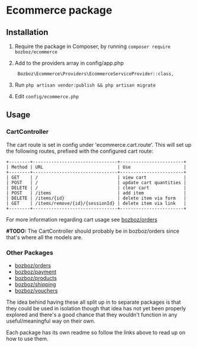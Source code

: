 # Ecommerce package

## Installation

1. Require the package in Composer, by running `composer require bozboz/ecommerce`
2. Add  to the providers array in config/app.php
        
        Bozboz\Ecommerce\Providers\EcommerceServiceProvider::class,

3. Run `php artisan vendor:publish && php artisan migrate` 
4. Edit `config/ecommerce.php`

## Usage

### CartController

The cart route is set in config under 'ecommerce.cart.route'. This will set up the following routes, prefixed with the configured cart route:

```
+--------+--------------------------------+------------------------+
| Method | URL                            | Use                    |
+--------+--------------------------------+------------------------+
| GET    | /                              | view cart              |
| POST   | /                              | update cart quantities |
| DELETE | /                              | clear cart             |
| POST   | /items                         | add item               |
| DELETE | /items/{id}                    | delete item via form   |
| GET    | /items/remove/{id}/{sessionId} | delete item via link   |
+--------+--------------------------------+------------------------+
```

For more information regarding cart usage see [bozboz/orders](http://gitlab.lab/laravel-packages/orders)

__\#TODO:__ The CartController should probably be in bozboz/orders since that's where all the models are.

### Other Packages

- [bozboz/orders](http://gitlab.lab/laravel-packages/orders)
- [bozboz/payment](http://gitlab.lab/laravel-packages/payment)
- [bozboz/products](http://gitlab.lab/laravel-packages/products)
- [bozboz/shipping](http://gitlab.lab/laravel-packages/shipping)
- [bozboz/vouchers](http://gitlab.lab/laravel-packages/vouchers)

The idea behind having these all split up in to separate packages is that they could be used in isolation though that idea has not yet been properly explored and there's a good chance that they wouldn't function in any useful/meaningful way on their own.

Each package has its own readme so follow the links above to read up on how to use them.




